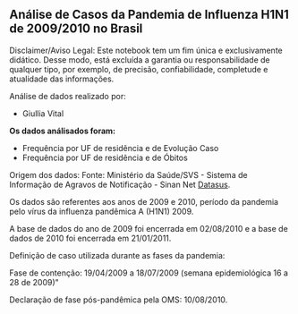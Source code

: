 <h2>Análise de Casos da Pandemia de Influenza H1N1 de 2009/2010 no Brasil</h2>

Disclaimer/Aviso Legal: Este notebook tem um fim única e exclusivamente didático. Desse modo, está excluída a garantia ou responsabilidade de qualquer tipo, por exemplo, de precisão, confiabilidade, completude e atualidade das informações.

Análise de dados realizado por:
- Giullia Vital


**Os dados análisados foram:**
- Frequência por UF de residência e de Evolução Caso
- Frequência por UF de residência e de Óbitos

Origem dos dados: Fonte: Ministério da Saúde/SVS - Sistema de Informação de Agravos de Notificação - Sinan Net [Datasus](http://tabnet.datasus.gov.br/).

<p>Os dados são referentes aos anos de 2009 e 2010, período da pandemia pelo vírus da influenza pandêmica A (H1N1) 2009.
<p>A base de dados do ano de 2009 foi encerrada em 02/08/2010 e a base de dados de 2010 foi encerrada em 21/01/2011.
<p>Definição de caso utilizada durante as fases da pandemia:
<p>Fase de contenção: 19/04/2009 a 18/07/2009 (semana epidemiológica 16 a 28 de 2009)"
<p>Declaração de fase pós-pandêmica pela OMS: 10/08/2010.


